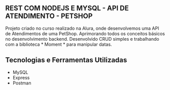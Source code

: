 ## REST COM NODEJS E MYSQL - API DE ATENDIMENTO - PETSHOP

Projeto criado no curso realizado na Alura, onde desenvolvemos uma API de Atendimentos de uma PetShop.
Aprimorando todos os conceitos básicos no desenvolvimento backend. Desenvolvido CRUD simples e trabalhando com a biblioteca * Moment * para manipular datas.


## Tecnologias e Ferramentas Utilizadas
* MySQL 
* Express
* Postman






